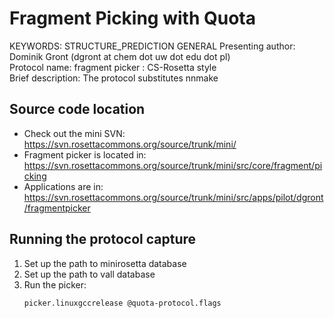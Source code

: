 Fragment Picking with Quota
===========================
KEYWORDS: STRUCTURE_PREDICTION GENERAL
Presenting author: Dominik Gront (dgront at chem dot uw dot edu dot pl)  
Protocol name: fragment picker : CS-Rosetta style  
Brief description: The protocol substitutes nnmake  

Source code location
--------------------

* Check out the mini SVN: https://svn.rosettacommons.org/source/trunk/mini/
* Fragment picker is located in: https://svn.rosettacommons.org/source/trunk/mini/src/core/fragment/picking
* Applications are in: https://svn.rosettacommons.org/source/trunk/mini/src/apps/pilot/dgront/fragmentpicker

Running the protocol capture
----------------------------

1. Set up the path to minirosetta database
2. Set up the path to vall database
3. Run the picker:
   ```
   picker.linuxgccrelease @quota-protocol.flags
   ```
